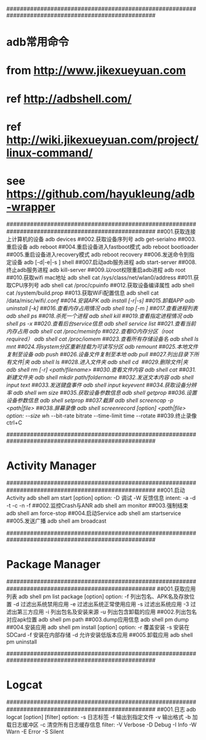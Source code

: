 ####################################################################################################
# adb常用命令
# from http://www.jikexueyuan.com
# ref http://adbshell.com/
# ref http://wiki.jikexueyuan.com/project/linux-command/
# see https://github.com/hayukleung/adb-wrapper
####################################################################################################
##001.获取连接上计算机的设备
adb devices
##002.获取设备序列号
adb get-serialno
##003.重启设备
adb reboot
##004.重启设备进入fastboot模式
adb reboot bootloader
##005.重启设备进入recovery模式
adb reboot recovery
##006.发送命令到指定设备
adb [-d|-e|-s <serialNumber>] shell <command>
##007.启动adb服务进程
adb start-server
##008.终止adb服务进程
adb kill-server
##009.以root权限重启adb进程
adb root
##010.获取wifi mac地址
adb shell cat /sys/class/net/wlan0/address
##011.获取CPU序列号
adb shell cat /proc/cpuinfo
##012.获取设备编译属性
adb shell cat /system/build.prop
##013.获取WiFi配置信息
adb shell cat /data/misc/wifi/*.conf
##014.安装APK
adb install [-r|-s] <apk-file>
##015.卸载APP
adb uninstall [-k] <package-name>
##016.查看内存占用情况
adb shell top [-m <number>]
##017.查看进程列表
adb shell ps
##018.杀死一个进程
adb shell kill <pid>
##019.查看指定进程情况
adb shell ps -x <pid>
##020.查看后台service信息
adb shell service list
##021.查看当前内存占用
adb shell cat /proc/meminfo
##022.查看IO内存分区（root required）
adb shell cat /proc/iomem
##023.查看所有存储设备名
adb shell ls mnt
##024.将system分区重新挂载为可读写分区
adb remount
##025.本地文件复制至设备
adb push <local> <remote>
##026.设备文件复制至本地
adb pull <remote> <local>
##027.列出目录下所有文件|夹
adb shell ls
##028.进入文件夹
adb shell cd <folder>
##029.删除文件|夹
adb shell rm [-r] <path/filename>
##030.查看文件内容
adb shell cat <file>
##031.新建文件夹
adb shell mkdir path/foldername
##032.发送文本内容
adb shell input text <content>
##033.发送键盘事件
adb shell input keyevent <keycode>
##034.获取设备分辨率
adb shell wm size
##035.获取设备参数信息
adb shell getprop <key>
##036.设置设备参数信息
adb shell setprop <key> <value>
##037.截屏
adb shell screencap -p <path|file>
##038.屏幕录像
adb shell screenrecord [option] <path|file>
option:
        --size w*h
        --bit-rate bitrate
        --time-limit time
        --rotate
##039.终止录像
ctrl+C

####################################################################################################
# Activity Manager
####################################################################################################
##001.启动Activity
adb shell am start [option] <intent>
option:
        -D 调试
        -W 反馈信息
intent:
        -a <action>
        -d <data-uri>
        -t <mime-type>
        -c <category>
        -n <component>
        -f <flags>
##002.监控Crash与ANR
adb shell am monitor
##003.强制结束
adb shell am force-stop <package-name>
##004.启动Service
adb shell am startservice <intent>
##005.发送广播
adb shell am broadcast <intent>

####################################################################################################
# Package Manager
####################################################################################################
##001.获取应用列表
adb shell pm list package [option] <filter>
option:
        -f 列出包名、APK名及存放位置
        -d 过滤出系统禁用应用
        -e 过滤出系统正常使用应用
        -s 过滤出系统应用
        -3 过滤出第三方应用
        -i 列出包名及安装来源
        -u 列出包含卸载的应用
##002.列出包名对应apk位置
adb shell pm path <package-name>
##003.dump应用信息
adb shell pm dump <package-name>
##004.安装应用
adb shell pm install [option] <apk-file>
option:
        -r 覆盖安装
        -s 安装在SDCard
        -f 安装在内部存储
        -d 允许安装低版本应用
##005.卸载应用
adb shell pm uninstall <package-name>

####################################################################################################
# Logcat
####################################################################################################
##001.日志
adb logcat [option] [filter]
option:
        -s 日志标签
        -f 输出到指定文件
        -v 输出格式
        -b 加载日志缓冲区
        -c 清空所有日志缓存信息
filter:
        -V Verbose
        -D Debug
        -I Info
        -W Warn
        -E Error
        -S Silent
